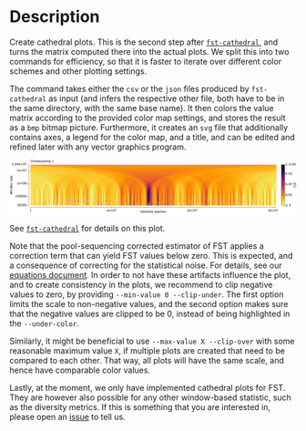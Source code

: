 # Description

Create cathedral plots. This is the second step after [`fst-cathedral`](../wiki/Subcommand:-fst-cathedral), and turns the matrix computed there into the actual plots. We split this into two commands
for efficiency, so that it is faster to iterate over different color schemes and other plotting settings.

The command takes either the `csv` or the `json` files produced by `fst-cathedral` as input (and infers the respective other file, both have to be in the same directory, with the same base name).
It then colors the value matrix according to the provided color map settings, and stores the result as
a `bmp` bitmap picture. Furthermore, it creates an `svg` file that additionally contains axes, a
legend for the color map, and a title, and can be edited and refined later with any vector graphics
program.

![FST Cathedral Plot.](https://github.com/lczech/grenedalf/blob/master/doc/png/fst_cathedral.png?raw=true)

See [`fst-cathedral`](../wiki/Subcommand:-fst-cathedral) for details on this plot.

Note that the pool-sequencing corrected estimator of FST applies a correction term that can yield
FST values below zero. This is expected, and a consequence of correcting for the statistical noise.
For details, see our [equations document](https://github.com/lczech/pool-seq-pop-gen-stats/releases).
In order to not have these artifacts influence the plot, and to create consistency in the plots,
we recommend to clip negative values to zero, by providing `--min-value 0 --clip-under`. The first
option limits the scale to non-negative values, and the second option makes sure that the negative
values are clipped to be 0, instead of being highlighted in the `--under-color`.

Similarly, it might be beneficial to use `--max-value X --clip-over` with some reasonable maximum
value `X`, if multiple plots are created that need to be compared to each other. That way, all
plots will have the same scale, and hence have comparable color values.

Lastly, at the moment, we only have implemented cathedral plots for FST. They are however also possible
for any other window-based statistic, such as the diversity metrics. If this is something that you
are interested in, please open an [issue](https://github.com/lczech/grenedalf/issues) to tell us.
